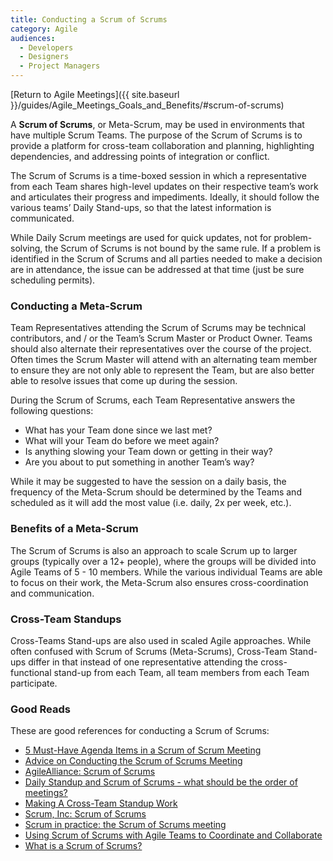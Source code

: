 ```yaml
---
title: Conducting a Scrum of Scrums
category: Agile
audiences:
  - Developers
  - Designers
  - Project Managers
---
```


[Return to Agile Meetings]({{ site.baseurl }}/guides/Agile_Meetings_Goals_and_Benefits/#scrum-of-scrums)

A **Scrum of Scrums**, or Meta-Scrum, may be used in environments that have multiple Scrum Teams. The purpose of the Scrum of Scrums is to provide a platform for cross-team collaboration and planning, highlighting dependencies, and addressing points of integration or conflict.

The Scrum of Scrums is a time-boxed session in which a representative from each Team shares high-level updates on their respective team’s work and articulates their progress and impediments. Ideally, it should follow the various teams’ Daily Stand-ups, so that the latest information is communicated.

While Daily Scrum meetings are used for quick updates, not for problem-solving, the Scrum of Scrums is not bound by the same rule. If a problem is identified in the Scrum of Scrums and all parties needed to make a decision are in attendance, the issue can be addressed at that time (just be sure scheduling permits).

### Conducting a Meta-Scrum
Team Representatives attending the Scrum of Scrums may be technical contributors, and / or the Team’s Scrum Master or Product Owner. Teams should also alternate their representatives over the course of the project. Often times the Scrum Master will attend with an alternating team member to ensure they are not only able to represent the Team, but are also better able to resolve issues that come up during the session.

During the Scrum of Scrums, each Team Representative answers the following questions:
* What has your Team done since we last met?
* What will your Team do before we meet again?
* Is anything slowing your Team down or getting in their way?
* Are you about to put something in another Team’s way?

While it may be suggested to have the session on a daily basis, the frequency of the Meta-Scrum should be determined by the Teams and scheduled as it will add the most value (i.e. daily, 2x per week, etc.).

### Benefits of a Meta-Scrum
The Scrum of Scrums is also an approach to scale Scrum up to larger groups (typically over a 12+ people), where the groups will be divided into Agile Teams of 5 - 10 members. While the various individual Teams are able to focus on their work, the Meta-Scrum also ensures cross-coordination and communication.

### Cross-Team Standups
Cross-Teams Stand-ups are also used in scaled Agile approaches. While often confused with Scrum of Scrums (Meta-Scrums), Cross-Team Stand-ups differ in that instead of one representative attending the cross-functional stand-up from each Team, all team members from each Team participate.

### Good Reads
These are good references for conducting a Scrum of Scrums:
* [5 Must-Have Agenda Items in a Scrum of Scrum Meeting](https://www.scrumalliance.org/community/articles/2016/march/5-must-have-agenda-items-in-a-scrum-of-scrum-meeti)
* [Advice on Conducting the Scrum of Scrums Meeting](https://www.mountaingoatsoftware.com/articles/advice-on-conducting-the-scrum-of-scrums-meeting)
* [AgileAlliance: Scrum of Scrums](https://www.agilealliance.org/glossary/scrum-of-scrums/)
* [Daily Standup and Scrum of Scrums - what should be the order of meetings?](https://www.scrum.org/forum/scrum-forum/5723/daily-standup-and-scrum-scrums-what-should-be-order-meetings)
* [Making A Cross-Team Standup Work](https://medium.com/@devemail17/making-a-cross-team-standup-work-69237ebf8789)
* [Scrum, Inc: Scrum of Scrums](https://www.scruminc.com/scrum-of-scrums/)
* [Scrum in practice: the Scrum of Scrums meeting](https://manifesto.co.uk/scrum-of-scrums-meeting/)
* [Using Scrum of Scrums with Agile Teams to Coordinate and Collaborate](https://www.infoq.com/news/2014/03/scrum-of-scrums)
* [What is a Scrum of Scrums?](http://www.velocitypartners.net/blog/2017/01/17/what-is-a-scrum-of-scrums/)

